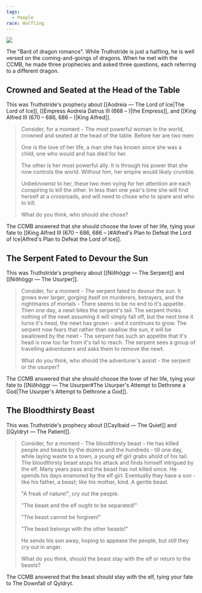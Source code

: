 ```yaml
---
tags:
  - People
race: Halfling
---
```

<img src="https://foundry-vtt-kb.s3.us-east-2.amazonaws.com/Images/Tokens/NPCs/Truthstride.png"/>

The "Bard of dragon romance". While Truthstride is just a halfling, he is well versed on the coming-and-goings of dragons. When he met with the CCMB, he made three prophecies and asked three questions, each referring to a different dragon.
## Crowned and Seated at the Head of the Table
This was Truthstride's prophecy about [[Aodreia ― The Lord of Ice|The Lord of Ice]], [[Empress Aodreia Datrus Ⅲ (668 – )|the Empress]], and [[King Alfred Ⅲ (670 – 686, 686 – )|King Alfred]].

>Consider, for a moment - The most powerful woman in the world, crowned and seated at the head of the table. Before her are two men:
>
>One is the love of her life, a man she has known since she was a child, one who would and has died for her.
>
>The other is her most powerful ally. It is through his power that she now controls the world. Without him, her empire would likely crumble.
>
>Unbeknownst to her, these two men vying for her attention are each conspiring to kill the other. In less than one year's time she will find herself at a crossroads, and will need to chose who to spare and who to kill.
>
>What do you think, who should she chose?

The CCMB answered that she should choose the lover of her life, tying your fate to [[King Alfred Ⅲ (670 – 686, 686 – )#Alfred's Plan to Defeat the Lord of Ice|Alfred's Plan to Defeat the Lord of Ice]].

## The Serpent Fated to Devour the Sun
This was Truthstride's prophecy about [[Níðhöggr ― The Serpent]] and [[Níðhöggr ― The Usurper]].

>Consider, for a moment - The serpent fated to devour the sun. It grows ever larger, gorging itself on murderers, betrayers, and the nightmares of mortals - There seems to be no end to it's appetite. Then one day, a newt bites the serpent's tail. The serpent thinks nothing of the newt assuming it will simply fall off, but the next time it turns it's head, the newt has grown - and it continues to grow. The serpent now fears that rather than swallow the sun, it will be swallowed by the newt - The serpent has such an appetite that it's head is now too far from it's tail to reach. The serpent sees a group of travelling adventurers and asks them to remove the newt.
>
>What do you think, who should the adventurer's assist - the serpent or the usurper?

The CCMB answered that she should choose the lover of her life, tying your fate to [[Níðhöggr ― The Usurper#The Usurper's Attempt to Dethrone a God|The Usurper's Attempt to Dethrone a God]].
## The Bloodthirsty Beast
This was Truthstride's prophecy about [[Caylbaid ― The Quiet]] and [[Qyldryt ― The Patient]].

>Consider, for a moment - The bloodthirsty beast - He has killed people and beasts by the dozens and the hundreds - till one day, while laying waste to a town, a young elf girl grabs ahold of his tail. The bloodthirsty beast stops his attack and finds himself intrigued by the elf. Many years pass and the beast has not killed since. He spends his days enamored by the elf girl. Eventually they have a son - like his father, a beast; like his mother, kind. A gentle beast.
>
>"A freak of nature!", cry out the people.
>
>"The beast and the elf ought to be separated!"
>
>"The beast cannot be forgiven!"
>
>"The beast belongs with the other beasts!"
>
>He sends his son away, hoping to appease the people, but still they cry out in anger.
>
>What do you think, should the beast stay with the elf or return to the beasts?

The CCMB answered that the beast should stay with the elf, tying your fate to The Downfall of Qyldryt.